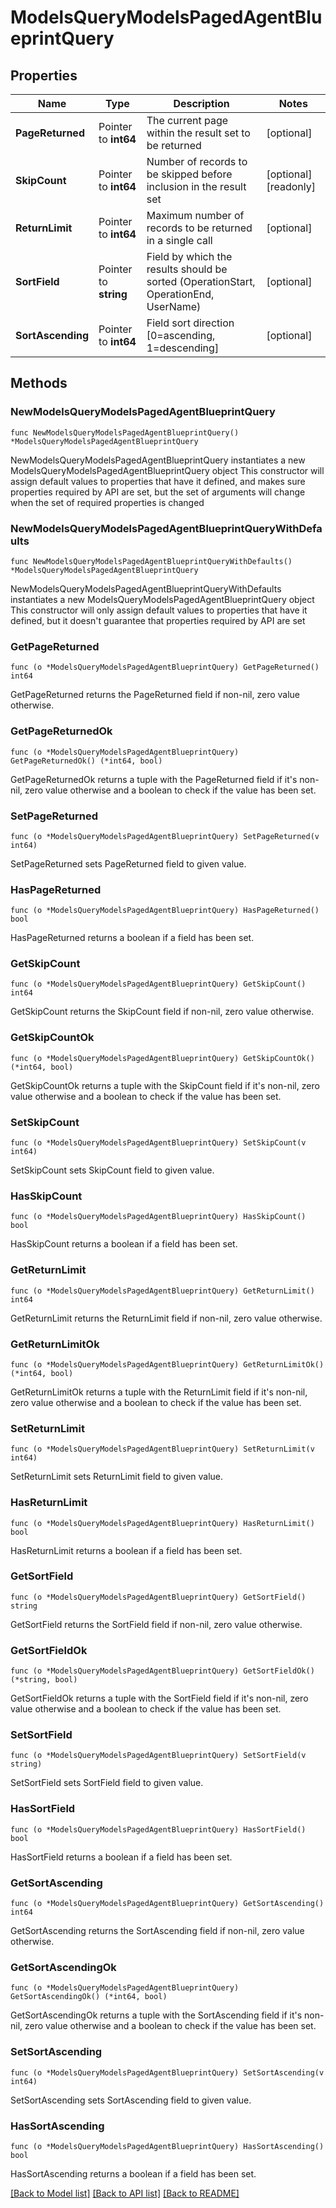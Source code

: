 # ModelsQueryModelsPagedAgentBlueprintQuery

## Properties

Name | Type | Description | Notes
------------ | ------------- | ------------- | -------------
**PageReturned** | Pointer to **int64** | The current page within the result set to be returned | [optional] 
**SkipCount** | Pointer to **int64** | Number of records to be skipped before inclusion in the result set | [optional] [readonly] 
**ReturnLimit** | Pointer to **int64** | Maximum number of records to be returned in a single call | [optional] 
**SortField** | Pointer to **string** | Field by which the results should be sorted (OperationStart, OperationEnd, UserName) | [optional] 
**SortAscending** | Pointer to **int64** | Field sort direction [0&#x3D;ascending, 1&#x3D;descending] | [optional] 

## Methods

### NewModelsQueryModelsPagedAgentBlueprintQuery

`func NewModelsQueryModelsPagedAgentBlueprintQuery() *ModelsQueryModelsPagedAgentBlueprintQuery`

NewModelsQueryModelsPagedAgentBlueprintQuery instantiates a new ModelsQueryModelsPagedAgentBlueprintQuery object
This constructor will assign default values to properties that have it defined,
and makes sure properties required by API are set, but the set of arguments
will change when the set of required properties is changed

### NewModelsQueryModelsPagedAgentBlueprintQueryWithDefaults

`func NewModelsQueryModelsPagedAgentBlueprintQueryWithDefaults() *ModelsQueryModelsPagedAgentBlueprintQuery`

NewModelsQueryModelsPagedAgentBlueprintQueryWithDefaults instantiates a new ModelsQueryModelsPagedAgentBlueprintQuery object
This constructor will only assign default values to properties that have it defined,
but it doesn't guarantee that properties required by API are set

### GetPageReturned

`func (o *ModelsQueryModelsPagedAgentBlueprintQuery) GetPageReturned() int64`

GetPageReturned returns the PageReturned field if non-nil, zero value otherwise.

### GetPageReturnedOk

`func (o *ModelsQueryModelsPagedAgentBlueprintQuery) GetPageReturnedOk() (*int64, bool)`

GetPageReturnedOk returns a tuple with the PageReturned field if it's non-nil, zero value otherwise
and a boolean to check if the value has been set.

### SetPageReturned

`func (o *ModelsQueryModelsPagedAgentBlueprintQuery) SetPageReturned(v int64)`

SetPageReturned sets PageReturned field to given value.

### HasPageReturned

`func (o *ModelsQueryModelsPagedAgentBlueprintQuery) HasPageReturned() bool`

HasPageReturned returns a boolean if a field has been set.

### GetSkipCount

`func (o *ModelsQueryModelsPagedAgentBlueprintQuery) GetSkipCount() int64`

GetSkipCount returns the SkipCount field if non-nil, zero value otherwise.

### GetSkipCountOk

`func (o *ModelsQueryModelsPagedAgentBlueprintQuery) GetSkipCountOk() (*int64, bool)`

GetSkipCountOk returns a tuple with the SkipCount field if it's non-nil, zero value otherwise
and a boolean to check if the value has been set.

### SetSkipCount

`func (o *ModelsQueryModelsPagedAgentBlueprintQuery) SetSkipCount(v int64)`

SetSkipCount sets SkipCount field to given value.

### HasSkipCount

`func (o *ModelsQueryModelsPagedAgentBlueprintQuery) HasSkipCount() bool`

HasSkipCount returns a boolean if a field has been set.

### GetReturnLimit

`func (o *ModelsQueryModelsPagedAgentBlueprintQuery) GetReturnLimit() int64`

GetReturnLimit returns the ReturnLimit field if non-nil, zero value otherwise.

### GetReturnLimitOk

`func (o *ModelsQueryModelsPagedAgentBlueprintQuery) GetReturnLimitOk() (*int64, bool)`

GetReturnLimitOk returns a tuple with the ReturnLimit field if it's non-nil, zero value otherwise
and a boolean to check if the value has been set.

### SetReturnLimit

`func (o *ModelsQueryModelsPagedAgentBlueprintQuery) SetReturnLimit(v int64)`

SetReturnLimit sets ReturnLimit field to given value.

### HasReturnLimit

`func (o *ModelsQueryModelsPagedAgentBlueprintQuery) HasReturnLimit() bool`

HasReturnLimit returns a boolean if a field has been set.

### GetSortField

`func (o *ModelsQueryModelsPagedAgentBlueprintQuery) GetSortField() string`

GetSortField returns the SortField field if non-nil, zero value otherwise.

### GetSortFieldOk

`func (o *ModelsQueryModelsPagedAgentBlueprintQuery) GetSortFieldOk() (*string, bool)`

GetSortFieldOk returns a tuple with the SortField field if it's non-nil, zero value otherwise
and a boolean to check if the value has been set.

### SetSortField

`func (o *ModelsQueryModelsPagedAgentBlueprintQuery) SetSortField(v string)`

SetSortField sets SortField field to given value.

### HasSortField

`func (o *ModelsQueryModelsPagedAgentBlueprintQuery) HasSortField() bool`

HasSortField returns a boolean if a field has been set.

### GetSortAscending

`func (o *ModelsQueryModelsPagedAgentBlueprintQuery) GetSortAscending() int64`

GetSortAscending returns the SortAscending field if non-nil, zero value otherwise.

### GetSortAscendingOk

`func (o *ModelsQueryModelsPagedAgentBlueprintQuery) GetSortAscendingOk() (*int64, bool)`

GetSortAscendingOk returns a tuple with the SortAscending field if it's non-nil, zero value otherwise
and a boolean to check if the value has been set.

### SetSortAscending

`func (o *ModelsQueryModelsPagedAgentBlueprintQuery) SetSortAscending(v int64)`

SetSortAscending sets SortAscending field to given value.

### HasSortAscending

`func (o *ModelsQueryModelsPagedAgentBlueprintQuery) HasSortAscending() bool`

HasSortAscending returns a boolean if a field has been set.


[[Back to Model list]](../README.md#documentation-for-models) [[Back to API list]](../README.md#documentation-for-api-endpoints) [[Back to README]](../README.md)


